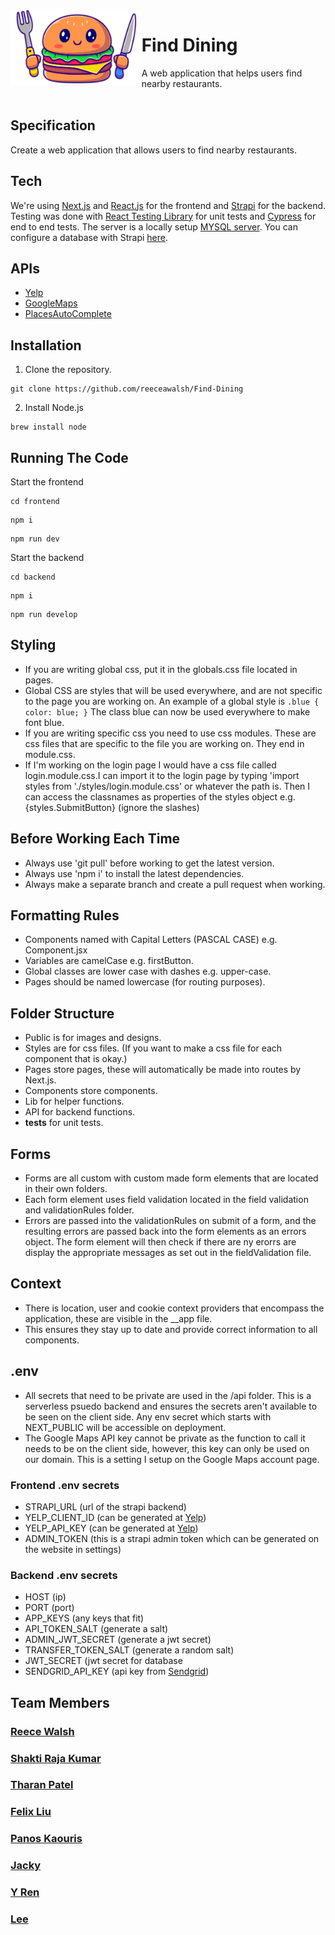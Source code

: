 <img align="left" width="auto" height="120" src="frontend/public/LogoCropped.png" />

# Find Dining  
A web application that helps users find nearby restaurants.  
 </br>
 
## Specification

Create a web application that allows users to find nearby restaurants.

## Tech

We're using [Next.js](https://nextjs.org/) and [React.js](https://react.dev/) for the frontend and [Strapi](https://strapi.io/) for the backend. Testing was done with [React Testing Library](https://testing-library.com/docs/react-testing-library/intro/) for unit tests and [Cypress](https://www.cypress.io/) for end to end tests. The server is a locally setup [MYSQL server](https://www.mysql.com/). You can configure a database with Strapi [here](https://strapi.io/blog/configuring-strapi-mysql-database). 

## APIs 

- [Yelp](https://fusion.yelp.com/)
- [GoogleMaps](https://developers.google.com/maps)
- [PlacesAutoComplete](https://developers.google.com/maps/documentation/places/web-service/autocomplete)

## Installation 
1. Clone the repository. 
```
git clone https://github.com/reeceawalsh/Find-Dining
```
2. Install Node.js
```
brew install node
```

## Running The Code 

Start the frontend
```
cd frontend
```
```
npm i
```
```
npm run dev
```
Start the backend
```
cd backend
```
```
npm i
```
```
npm run develop
```
  
## Styling 


- If you are writing global css, put it in the globals.css file located in pages.
- Global CSS are styles that will be used everywhere, and are not specific to the page you are working on. An example of a global style is ```.blue {
color: blue;
}``` The class blue can now be used everywhere to make font blue.
- If you are writing specific css you need to use css modules. These are css files that are specific to the file you are working on. They end in module.css. 
- If I'm working on the login page I would have a css file called login.module.css.I can import it to the login page by typing 'import styles from './styles/login.module.css' or whatever the path is. Then I can access the classnames as properties of the styles object e.g. {styles.SubmitButton} (ignore the slashes)

## Before Working Each Time

- Always use 'git pull' before working to get the latest version.
- Always use 'npm i' to install the latest dependencies.
- Always make a separate branch and create a pull request when working.

## Formatting Rules

- Components named with Capital Letters (PASCAL CASE) e.g. Component.jsx
- Variables are camelCase e.g. firstButton.
- Global classes are lower case with dashes e.g. upper-case.
- Pages should be named lowercase (for routing purposes).

## Folder Structure

- Public is for images and designs.
- Styles are for css files. (If you want to make a css file for each component that is okay.)
- Pages store pages, these will automatically be made into routes by Next.js. 
- Components store components.
- Lib for helper functions. 
- API for backend functions. 
- __tests__ for unit tests. 

## Forms 

- Forms are all custom with custom made form elements that are located in their own folders. 
- Each form element uses field validation located in the field validation and validationRules folder.
- Errors are passed into the validationRules on submit of a form, and the resulting errors are passed back into the form elements as an errors object. The form element will then check if there are ny erorrs are display the appropriate messages as set out in the fieldValidation file. 

## Context

- There is location, user and cookie context providers that encompass the application, these are visible in the __app file. 
- This ensures they stay up to date and provide correct information to all components. 

## .env 

- All secrets that need to be private are used in the /api folder. This is a serverless psuedo backend and ensures the secrets aren't available to be seen on the client side. Any env secret which starts with NEXT_PUBLIC will be accessible on deployment. 
- The Google Maps API key cannot be private as the function to call it needs to be on the client side, however, this key can only be used on our domain. This is a setting I setup on the Google Maps account page. 
### Frontend .env secrets
 - STRAPI_URL (url of the strapi backend)
 - YELP_CLIENT_ID (can be generated at [Yelp](https://fusion.yelp.com/))
 - YELP_API_KEY (can be generated at [Yelp](https://fusion.yelp.com/))
 - ADMIN_TOKEN (this is a strapi admin token which can be generated on the website in settings)
### Backend .env secrets
 - HOST (ip)
 - PORT (port)
 - APP_KEYS (any keys that fit)
 - API_TOKEN_SALT (generate a salt)
 - ADMIN_JWT_SECRET (generate a jwt secret)
 - TRANSFER_TOKEN_SALT (generate a random salt)
 - JWT_SECRET (jwt secret for database
 - SENDGRID_API_KEY (api key from [Sendgrid](https://sendgrid.com/solutions/email-api/))

## Team Members
### [Reece Walsh](https://github.com/reeceawalsh)
### [Shakti Raja Kumar](https://github.com/shaktiv8)
### [Tharan Patel](https://github.com/tharanpatel)
### [Felix Liu](https://github.com/FelixLiu666)
### [Panos Kaouris](https://github.com/AzuratC1)
### [Jacky](https://github.com/WZheng99)
### [Y Ren](https://github.com/220543691)
### [Lee](https://github.com/draymondlee1997)
